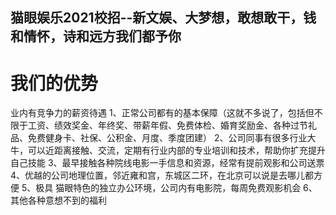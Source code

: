 ## 猫眼娱乐2021校招--新文娱、大梦想，敢想敢干，钱和情怀，诗和远方我们都予你

# 我们的优势

业内有竞争力的薪资待遇
1、正常公司都有的基本保障（这就不多说了，包括但不限于工资、绩效奖金、年终奖、带薪年假、免费体检、婚育奖励金、各种过节礼品、免费健身卡、社保、公积金、月度、季度团建）
2、公司同事有很多行业大牛，可以近距离接触、交流，定期有行业内部的专业培训和技术，帮助你扩充提升自己技能
3、最早接触各种院线电影一手信息和资源，经常有提前观影和公司送票
4、优越的公司地理位置，邻近雍和宫，东城区二环，在北京可以说是去哪儿都方便
5、极具 猫眼特色的独立办公环境，公司内有电影院，每周免费观影机会
6、其他各种意想不到的福利
